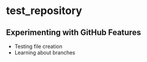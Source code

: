 # test_repository
## Experimenting with GitHub Features
- Testing file creation
- Learning about branches

